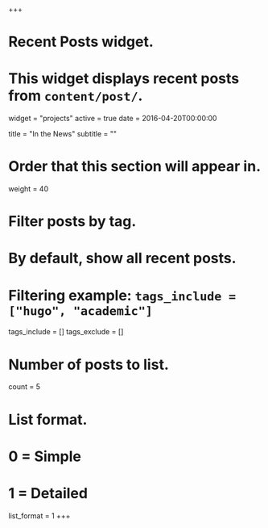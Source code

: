 +++
# Recent Posts widget.
# This widget displays recent posts from `content/post/`.
widget = "projects"
active = true
date = 2016-04-20T00:00:00

title = "In the News"
subtitle = ""

# Order that this section will appear in.
weight = 40

# Filter posts by tag.
#  By default, show all recent posts.
#  Filtering example: `tags_include = ["hugo", "academic"]`
tags_include = []
tags_exclude = []

# Number of posts to list.
count = 5

# List format.
#   0 = Simple
#   1 = Detailed
list_format = 1
+++

